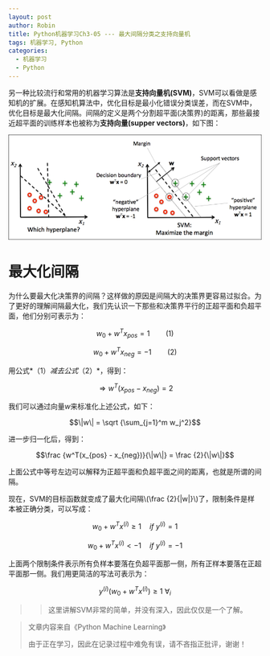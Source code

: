 ```yaml
---
layout: post
author: Robin
title: Python机器学习Ch3-05 --- 最大间隔分类之支持向量机
tags: 机器学习, Python
categories:
  - 机器学习 
  - Python
---
```


另一种比较流行和常用的机器学习算法是**支持向量机(SVM)**，SVM可以看做是感知机的扩展。在感知机算法中，优化目标是最小化错误分类误差，而在SVM中，优化目标是最大化间隔。间隔的定义是两个分割超平面(决策界)的距离，那些最接近超平面的训练样本也被称为**支持向量(supper vectors)**，如下图：

![](/assets/svm_graph.jpg)

# 最大化间隔

为什么要最大化决策界的间隔？这样做的原因是间隔大的决策界更容易过拟合。为了更好的理解间隔最大化，我们先认识一下那些和决策界平行的正超平面和负超平面，他们分别可表示为：

$$w_0 + w^Tx_{pos} = 1 \qquad (1)$$

$$w_0 + w^Tx_{neg} = -1 \qquad (2)$$

用公式*（1）*减去公式*（2）*，得到：

$$\Rightarrow w^T(x_{pos} - x_{neg}) = 2$$

我们可以通过向量*w*来标准化上述公式，如下：

$$\|w\| = \sqrt {\sum_{j=1}^m w_j^2}$$

进一步归一化后，得到：

$$\frac {w^T(x_{pos} - x_{neg})}{\|w\|} = \frac {2}{\|w\|}$$

上面公式中等号左边可以解释为正超平面和负超平面之间的距离，也就是所谓的间隔。

现在，SVM的目标函数就变成了最大化间隔\\(\frac {2}{\|w\|}\\)了，限制条件是样本被正确分类，可以写成：

$$w_0 + w^Tx^{(i)} \ge 1 \quad if \ y^{(i)} = 1$$

$$w_0 + w^Tx^{(i)} \lt -1 \quad if \ y^{(i)} = -1$$

上面两个限制条件表示所有负样本要落在负超平面那一侧，所有正样本要落在正超平面那一侧。我们用更简洁的写法可表示为：

$$y^{(i)}(w_0 + w^Tx^{(i)}) \ge 1 \ \forall
_i$$

>> 这里讲解SVM非常的简单，并没有深入，因此仅仅是一个了解。

> 文章内容来自《Python Machine Learning》
> 
> 由于正在学习，因此在记录过程中难免有误，请不吝指正批评，谢谢！